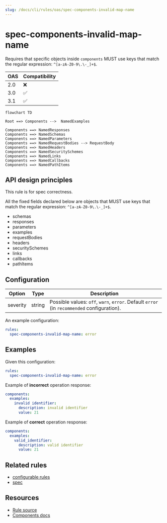 ```yaml
---
slug: /docs/cli/rules/oas/spec-components-invalid-map-name
---
```


# spec-components-invalid-map-name

Requires that specific objects inside `components` MUST use keys that match the regular expression: `^[a-zA-Z0-9\.\-_]+$`.

| OAS | Compatibility |
| --- | ------------- |
| 2.0 | ❌            |
| 3.0 | ✅            |
| 3.1 | ✅            |

```mermaid
flowchart TD

Root ==> Components -->  NamedExamples

Components ==> NamedResponses
Components ==> NamedSchemas
Components ==> NamedParameters
Components ==> NamedRequestBodies --> RequestBody
Components ==> NamedHeaders
Components ==> NamedSecuritySchemes
Components ==> NamedLinks
Components ==> NamedCallbacks
Components ==> NamedPathItems
```

## API design principles

This rule is for spec correctness.

All the fixed fields declared below are objects that MUST use keys that match the regular expression: `^[a-zA-Z0-9\.\-_]+$`.

- schemas
- responses
- parameters
- examples
- requestBodies
- headers
- securitySchemes
- links
- callbacks
- pathItems

## Configuration

| Option   | Type   | Description                                                                                |
| -------- | ------ | ------------------------------------------------------------------------------------------ |
| severity | string | Possible values: `off`, `warn`, `error`. Default `error` (in `recommended` configuration). |

An example configuration:

```yaml
rules:
  spec-components-invalid-map-name: error
```

## Examples

Given this configuration:

```yaml
rules:
  spec-components-invalid-map-name: error
```

Example of **incorrect** operation response:

```yaml
components:
  examples:
    invalid identifier:
      description: invalid identifier
      value: 21
```

Example of **correct** operation response:

```yaml
components:
  examples:
    valid_identifier:
      description: valid identifier
      value: 21
```

## Related rules

- [configurable rules](../configurable-rules.md)
- [spec](./struct.md)

## Resources

- [Rule source](https://github.com/Redocly/redocly-cli/blob/main/packages/core/src/rules/oas3/spec-components-invalid-map-name.ts)
- [Components docs](https://redocly.com/docs/openapi-visual-reference/components/)
